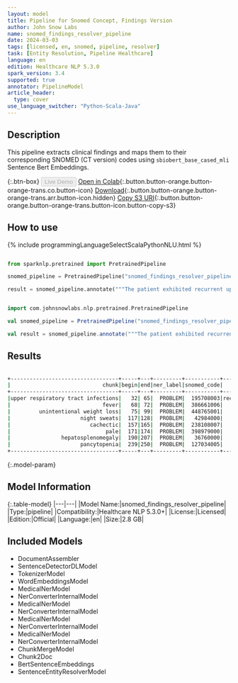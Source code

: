 ```yaml
---
layout: model
title: Pipeline for Snomed Concept, Findings Version
author: John Snow Labs
name: snomed_findings_resolver_pipeline
date: 2024-03-03
tags: [licensed, en, snomed, pipeline, resolver]
task: [Entity Resolution, Pipeline Healthcare]
language: en
edition: Healthcare NLP 5.3.0
spark_version: 3.4
supported: true
annotator: PipelineModel
article_header:
  type: cover
use_language_switcher: "Python-Scala-Java"
---
```


## Description

This pipeline extracts clinical findings and maps them to their corresponding SNOMED (CT version) codes using `sbiobert_base_cased_mli` Sentence Bert Embeddings.

{:.btn-box}
<button class="button button-orange" disabled>Live Demo</button>
[Open in Colab](https://colab.research.google.com/github/JohnSnowLabs/spark-nlp-workshop/blob/master/healthcare-nlp/07.0.Pretrained_Clinical_Pipelines.ipynb){:.button.button-orange.button-orange-trans.co.button-icon}
[Download](https://s3.amazonaws.com/auxdata.johnsnowlabs.com/clinical/models/snomed_findings_resolver_pipeline_en_5.3.0_3.4_1709489839090.zip){:.button.button-orange.button-orange-trans.arr.button-icon.hidden}
[Copy S3 URI](s3://auxdata.johnsnowlabs.com/clinical/models/snomed_findings_resolver_pipeline_en_5.3.0_3.4_1709489839090.zip){:.button.button-orange.button-orange-trans.button-icon.button-copy-s3}

## How to use



<div class="tabs-box" markdown="1">
{% include programmingLanguageSelectScalaPythonNLU.html %}
  
```python

from sparknlp.pretrained import PretrainedPipeline

snomed_pipeline = PretrainedPipeline("snomed_findings_resolver_pipeline", "en", "clinical/models")

result = snomed_pipeline.annotate("""The patient exhibited recurrent upper respiratory tract infections, fever, unintentional weight loss, and occasional night sweats. Clinically, they appeared cachectic and pale, with notable hepatosplenomegaly. Laboratory results confirmed pancytopenia.""")

```
```scala

import com.johnsnowlabs.nlp.pretrained.PretrainedPipeline

val snomed_pipeline = PretrainedPipeline("snomed_findings_resolver_pipeline", "en", "clinical/models")

val result = snomed_pipeline.annotate("""The patient exhibited recurrent upper respiratory tract infections, fever, unintentional weight loss, and occasional night sweats. Clinically, they appeared cachectic and pale, with notable hepatosplenomegaly. Laboratory results confirmed pancytopenia.""")

```
</div>

## Results

```bash

+----------------------------------+-----+---+---------+-----------+-------------------------------------------+------------------------------------------------------------+------------------------------------------------------------+
|                             chunk|begin|end|ner_label|snomed_code|                                 resolution|                                           all_k_resolutions|                                                 all_k_codes|
+----------------------------------+-----+---+---------+-----------+-------------------------------------------+------------------------------------------------------------+------------------------------------------------------------+
|upper respiratory tract infections|   32| 65|  PROBLEM|  195708003|recurrent upper respiratory tract infection|recurrent upper respiratory tract infection:::upper respi...|195708003:::54150009:::312118003:::448739000:::4519910001...|
|                             fever|   68| 72|  PROBLEM|  386661006|                                      fever|fever:::intermittent fever:::sustained fever:::prolonged ...|386661006:::77957000:::271751000:::248435007:::12579009::...|
|         unintentional weight loss|   75| 99|  PROBLEM|  448765001|                  unintentional weight loss|unintentional weight loss:::unexplained weight loss:::int...|448765001:::422868009:::416528001:::267024001:::89362005:...|
|                      night sweats|  117|128|  PROBLEM|   42984000|                               night sweats|night sweats:::frequent night waking:::night waking:::nig...|42984000:::423052008:::67233009:::102549009:::36163009:::...|
|                         cachectic|  157|165|  PROBLEM|  238108007|                                  cachectic|cachectic:::cachexia associated with aids:::cardiac cache...|238108007:::422003001:::284529003:::788876001:::240128005...|
|                              pale|  171|174|  PROBLEM|  398979000|                            pale complexion|pale complexion:::pale liver:::pale tongue:::pale lung:::...|398979000:::95199009:::719637000:::95200007:::70396004:::...|
|                hepatosplenomegaly|  190|207|  PROBLEM|   36760000|                         hepatosplenomegaly|hepatosplenomegaly:::congestive splenomegaly:::neonatal h...|36760000:::19058002:::80378000:::16294009:::191382009:::8...|
|                      pancytopenia|  239|250|  PROBLEM|  127034005|                               pancytopenia|pancytopenia:::drug induced pancytopenia:::pancytopenia -...|127034005:::736024007:::5876000:::124961001:::417672002::...|
+----------------------------------+-----+---+---------+-----------+-------------------------------------------+------------------------------------------------------------+------------------------------------------------------------+

```

{:.model-param}
## Model Information

{:.table-model}
|---|---|
|Model Name:|snomed_findings_resolver_pipeline|
|Type:|pipeline|
|Compatibility:|Healthcare NLP 5.3.0+|
|License:|Licensed|
|Edition:|Official|
|Language:|en|
|Size:|2.8 GB|

## Included Models

- DocumentAssembler
- SentenceDetectorDLModel
- TokenizerModel
- WordEmbeddingsModel
- MedicalNerModel
- NerConverterInternalModel
- MedicalNerModel
- NerConverterInternalModel
- MedicalNerModel
- NerConverterInternalModel
- MedicalNerModel
- NerConverterInternalModel
- ChunkMergeModel
- Chunk2Doc
- BertSentenceEmbeddings
- SentenceEntityResolverModel

